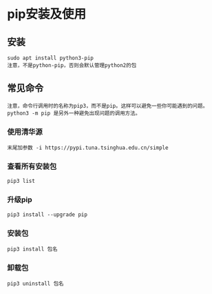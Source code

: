 # pip安装及使用

## 安装
    sudo apt install python3-pip
    注意，不是python-pip，否则会默认管理python2的包

## 常见命令
    注意，命令行调用时的名称为pip3，而不是pip。这样可以避免一些你可能遇到的问题。
    python3 -m pip 是另外一种避免出现问题的调用方法。

### 使用清华源
    末尾加参数 -i https://pypi.tuna.tsinghua.edu.cn/simple

### 查看所有安装包
    pip3 list

### 升级pip
    pip3 install --upgrade pip 

### 安装包
    pip3 install 包名

### 卸载包
    pip3 uninstall 包名
